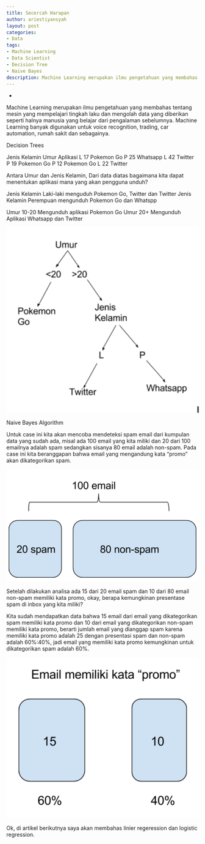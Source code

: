 ```yaml
---
title: Secercah Harapan
author: ariestiyansyah
layout: post
categories:
- Data
tags:
- Machine Learning
- Data Scientist
- Decision Tree
- Naive Bayes
description: Machine Learning merupakan ilmu pengetahuan yang membahas tentang mesin yang mempelajari tingkah laku dan mengolah data yang diberikan seperti halnya manusia yang belajar dari pengalaman sebelumnya
---
```

-
Machine Learning merupakan ilmu pengetahuan yang membahas tentang mesin yang mempelajari tingkah laku dan mengolah data yang diberikan seperti halnya manusia yang belajar dari pengalaman sebelumnya. Machine Learning banyak digunakan untuk voice recognition, trading, car automation, rumah sakit dan sebagainya.

Decision Trees

Jenis Kelamin		Umur		Aplikasi
L			17		Pokemon Go
P 			25		Whatsapp
L			42		Twitter
P			19		Pokemon Go
P			12		Pokemon Go
L			22		Twitter

Antara Umur dan Jenis Kelamin, Dari data diatas bagaimana kita dapat menentukan aplikasi mana yang akan pengguna unduh?

Jenis Kelamin Laki-laki menguduh Pokemon Go, Twitter dan Twitter
Jenis Kelamin Perempuan mengunduh Pokemon Go dan Whatspp

Umur 10-20 Mengunduh aplikasi Pokemon Go
Umur 20+ Mengunduh Aplikasi Whatsapp dan Twitter

<img src="images/ml/decision-tree.png">



Naive Bayes Algorithm

Untuk case ini kita akan mencoba mendeteksi spam email dari kumpulan data yang sudah ada, misal ada 100 email yang kita miliki dan 20 dari 100 emailnya adalah spam sedangkan sisanya 80 email adalah non-spam. Pada case ini kita beranggapan bahwa email yang mengandung kata “promo” akan dikategorikan spam.

<img src="images/ml/naive-bayes.png">

Setelah dilakukan analisa ada 15 dari 20 email spam dan 10 dari 80 email non-spam memiliki kata promo, okay, berapa kemungkinan presentase spam di inbox yang kita miliki?

Kita sudah mendapatkan data bahwa 15 email dari email yang dikategorikan spam memiliki kata promo dan 10 dari email yang dikategorikan non-spam memiliki kata promo, berarti jumlah email yang dianggap spam karena memiliki kata promo adalah 25 dengan presentasi spam dan non-spam adalah 60%:40%, jadi email yang memiliki kata promo kemungkinan untuk dikategorikan spam adalah 60%.

<img src="images/ml/naive-bayes2.png">

Ok, di artikel berikutnya saya akan membahas linier regeression dan logistic regression.
